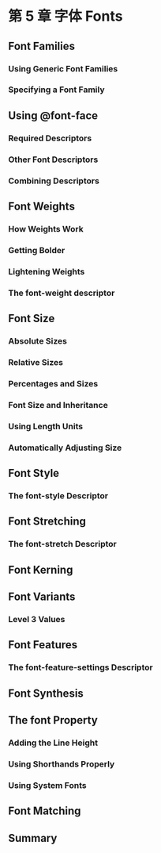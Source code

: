 # 第 5 章 字体 Fonts

## Font Families

### Using Generic Font Families

### Specifying a Font Family

## Using @font-face

### Required Descriptors

### Other Font Descriptors

### Combining Descriptors

## Font Weights

### How Weights Work

### Getting Bolder

### Lightening Weights

### The font-weight descriptor

## Font Size

### Absolute Sizes

### Relative Sizes

### Percentages and Sizes

### Font Size and Inheritance

### Using Length Units

### Automatically Adjusting Size

## Font Style

### The font-style Descriptor

## Font Stretching

### The font-stretch Descriptor

## Font Kerning

## Font Variants

### Level 3 Values

## Font Features

### The font-feature-settings Descriptor

## Font Synthesis

## The font Property

### Adding the Line Height

### Using Shorthands Properly

### Using System Fonts

## Font Matching

## Summary
